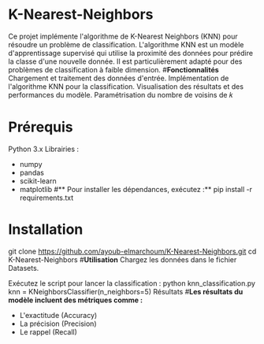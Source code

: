 # **K-Nearest-Neighbors**
Ce projet implémente l'algorithme de K-Nearest Neighbors (KNN) pour résoudre un problème de classification. L'algorithme KNN est un modèle d'apprentissage supervisé qui utilise la proximité des données pour prédire la classe d'une nouvelle donnée. Il est particulièrement adapté pour des problèmes de classification à faible dimension.
#**Fonctionnalités**
Chargement et traitement des données d'entrée.
Implémentation de l'algorithme KNN pour la classification.
Visualisation des résultats et des performances du modèle.
Paramétrisation du nombre de voisins de 𝑘
# **Prérequis**
Python 3.x
Librairies :
   - numpy
   - pandas
   - scikit-learn
   - matplotlib
#** Pour installer les dépendances, exécutez :**
pip install -r requirements.txt
# **Installation**
git clone https://github.com/ayoub-elmarchoum/K-Nearest-Neighbors.git
cd K-Nearest-Neighbors
#**Utilisation**
Chargez les données dans le fichier Datasets.

Exécutez le script pour lancer la classification :
python knn_classification.py
knn = KNeighborsClassifier(n_neighbors=5)
Résultats
#**Les résultats du modèle incluent des métriques comme :**
 - L'exactitude (Accuracy)
 - La précision (Precision)
 - Le rappel (Recall)
